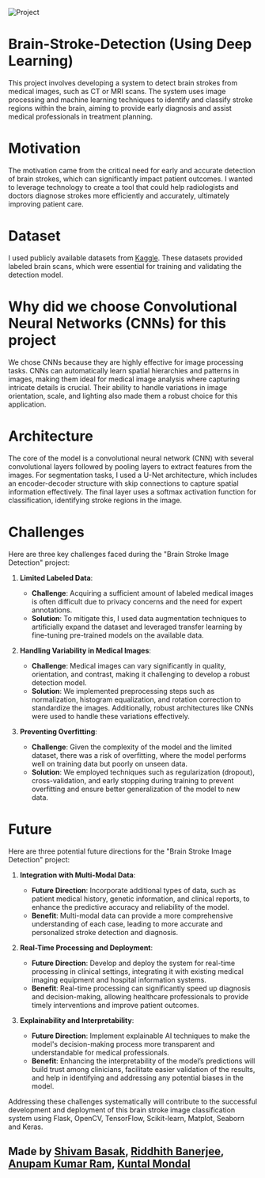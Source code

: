 ![Project](https://github.com/shivamBasak/Brain-Stroke-Classification/blob/main/ex.112.png)
# Brain-Stroke-Detection (Using Deep Learning)

This project involves developing a system to detect brain strokes from medical images, such as CT or MRI scans. The system uses image processing and machine learning techniques to identify and classify stroke regions within the brain, aiming to provide early diagnosis and assist medical professionals in treatment planning.

# Motivation

The motivation came from the critical need for early and accurate detection of brain strokes, which can significantly impact patient outcomes. I wanted to leverage technology to create a tool that could help radiologists and doctors diagnose strokes more efficiently and accurately, ultimately improving patient care.

#  Dataset

I used publicly available datasets from [Kaggle](https://www.kaggle.com/datasets/afridirahman/brain-stroke-ct-image-dataset/data). These datasets provided labeled brain scans, which were essential for training and validating the detection model.

# Why did we choose Convolutional Neural Networks (CNNs) for this project

We chose CNNs because they are highly effective for image processing tasks. CNNs can automatically learn spatial hierarchies and patterns in images, making them ideal for medical image analysis where capturing intricate details is crucial. Their ability to handle variations in image orientation, scale, and lighting also made them a robust choice for this application.

# Architecture

The core of the model is a convolutional neural network (CNN) with several convolutional layers followed by pooling layers to extract features from the images. For segmentation tasks, I used a U-Net architecture, which includes an encoder-decoder structure with skip connections to capture spatial information effectively. The final layer uses a softmax activation function for classification, identifying stroke regions in the image.

# Challenges
Here are three key challenges faced during the "Brain Stroke Image Detection" project:

1. **Limited Labeled Data**:
   - **Challenge**: Acquiring a sufficient amount of labeled medical images is often difficult due to privacy concerns and the need for expert annotations.
   - **Solution**: To mitigate this, I used data augmentation techniques to artificially expand the dataset and leveraged transfer learning by fine-tuning pre-trained models on the available data.

2. **Handling Variability in Medical Images**:
   - **Challenge**: Medical images can vary significantly in quality, orientation, and contrast, making it challenging to develop a robust detection model.
   - **Solution**: We implemented preprocessing steps such as normalization, histogram equalization, and rotation correction to standardize the images. Additionally, robust architectures like CNNs were used to handle these variations effectively.

3. **Preventing Overfitting**:
   - **Challenge**: Given the complexity of the model and the limited dataset, there was a risk of overfitting, where the model performs well on training data but poorly on unseen data.
   - **Solution**: We employed techniques such as regularization (dropout), cross-validation, and early stopping during training to prevent overfitting and ensure better generalization of the model to new data.

# Future
Here are three potential future directions for the "Brain Stroke Image Detection" project:

1. **Integration with Multi-Modal Data**:
   - **Future Direction**: Incorporate additional types of data, such as patient medical history, genetic information, and clinical reports, to enhance the predictive accuracy and reliability of the model.
   - **Benefit**: Multi-modal data can provide a more comprehensive understanding of each case, leading to more accurate and personalized stroke detection and diagnosis.

2. **Real-Time Processing and Deployment**:
   - **Future Direction**: Develop and deploy the system for real-time processing in clinical settings, integrating it with existing medical imaging equipment and hospital information systems.
   - **Benefit**: Real-time processing can significantly speed up diagnosis and decision-making, allowing healthcare professionals to provide timely interventions and improve patient outcomes.

3. **Explainability and Interpretability**:
   - **Future Direction**: Implement explainable AI techniques to make the model's decision-making process more transparent and understandable for medical professionals.
   - **Benefit**: Enhancing the interpretability of the model’s predictions will build trust among clinicians, facilitate easier validation of the results, and help in identifying and addressing any potential biases in the model.


Addressing these challenges systematically will contribute to the successful development and deployment of this brain stroke image classification system using Flask, OpenCV, TensorFlow, Scikit-learn, Matplot, Seaborn and Keras.


## Made by [Shivam Basak](https://port-folio-git-main-shivambasak.vercel.app/), [Riddhith Banerjee](https://www.linkedin.com/in/banerjeeriddhith/), [Anupam Kumar Ram](https://www.linkedin.com/in/anupam-ram),  [Kuntal Mondal](https://www.linkedin.com/in/kuntal-mondal-b9337721b)

